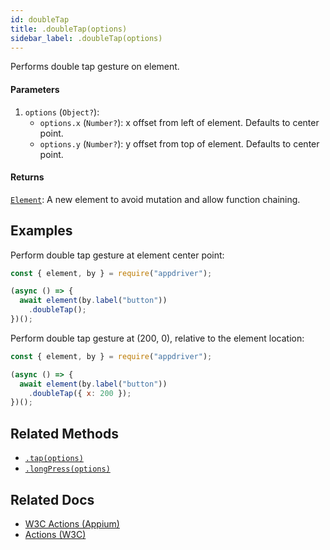 ```yaml
---
id: doubleTap
title: .doubleTap(options)
sidebar_label: .doubleTap(options)
---
```


Performs double tap gesture on element.

#### Parameters

1. `options` (`Object?`):
    - `options.x` (`Number?`): x offset from left of element. Defaults to center point.
    - `options.y` (`Number?`): y offset from top of element. Defaults to center point.

#### Returns

[`Element`](/intro): A new element to avoid mutation and allow function chaining.

## Examples

Perform double tap gesture at element center point:

```javascript
const { element, by } = require("appdriver");

(async () => {
  await element(by.label("button"))
    .doubleTap();
})();
```

Perform double tap gesture at (200, 0), relative to the element location:

```javascript
const { element, by } = require("appdriver");

(async () => {
  await element(by.label("button"))
    .doubleTap({ x: 200 });
})();
```

## Related Methods

- [`.tap(options)`](tap.md)
- [`.longPress(options)`](longPress.md)

## Related Docs

- [W3C Actions (Appium)](http://appium.io/docs/en/commands/interactions/actions/)
- [Actions (W3C)](https://www.w3.org/TR/webdriver/#actions)
